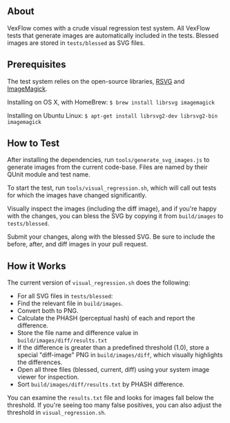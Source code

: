 ## About

VexFlow comes with a crude visual regression test system. All VexFlow tests that generate images are automatically included in the tests. Blessed images are stored in `tests/blessed` as SVG files.

## Prerequisites

The test system relies on the open-source libraries, [RSVG](https://github.com/GNOME/librsvg) and [ImageMagick](http://www.imagemagick.org/).

Installing on OS X, with HomeBrew: `$ brew install librsvg imagemagick`

Installing on Ubuntu Linux: `$ apt-get install librsvg2-dev librsvg2-bin imagemagick`

## How to Test

After installing the dependencies, run `tools/generate_svg_images.js` to generate images from the current code-base. Files are named by their QUnit module and test name.

To start the test, run `tools/visual_regression.sh`, which will call out tests for which the images have changed significantly.

Visually inspect the images (including the diff image), and if you're happy with the changes, you can bless the SVG by copying it from `build/images` to `tests/blessed`.

Submit your changes, along with the blessed SVG. Be sure to include the before, after, and diff images in your pull request.

## How it Works

The current version of `visual_regression.sh` does the following:

* For all SVG files in `tests/blessed`:
 * Find the relevant file in `build/images`.
 * Convert both to PNG.
 * Calculate the PHASH (perceptual hash) of each and report the difference.
 * Store the file name and difference value in `build/images/diff/results.txt`
 * If the difference is greater than a predefined threshold (1.0), store a special "diff-image" PNG in `build/images/diff`, which visually highlights the differences.
 * Open all three files (blessed, current, diff) using your system image viewer for inspection.
* Sort `build/images/diff/results.txt` by PHASH difference.

You can examine the `results.txt` file and looks for images fall below the threshold. If you're seeing too many false positives, you can also adjust the threshold in `visual_regression.sh`.